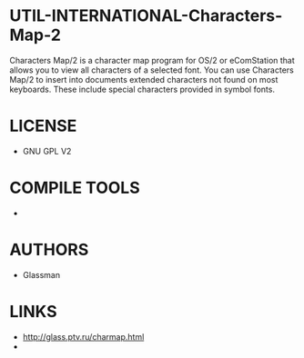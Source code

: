 UTIL-INTERNATIONAL-Characters-Map-2
===================================

Characters Map/2 is a character map program for OS/2 or eComStation that allows you to view all characters of a selected font. You can use Characters Map/2 to insert into documents extended characters not found on most keyboards. These include special characters provided in symbol fonts. 

LICENSE
===============
* GNU GPL V2

COMPILE TOOLS
===============
* 
 
AUTHORS
===============
* Glassman

LINKS
===============
* http://glass.ptv.ru/charmap.html
* 

